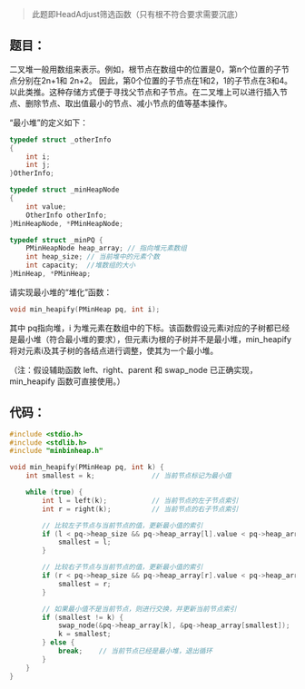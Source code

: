 > 此题即HeadAdjust筛选函数（只有根不符合要求需要沉底）

## 题目：

二叉堆一般用数组来表示。例如，根节点在数组中的位置是0，第n个位置的子节点分别在2n+1和 2n+2。 因此，第0个位置的子节点在1和2，1的子节点在3和4。以此类推。这种存储方式便于寻找父节点和子节点。在二叉堆上可以进行插入节点、删除节点、取出值最小的节点、减小节点的值等基本操作。

“最小堆”的定义如下：

```c
typedef struct _otherInfo
{
    int i;
    int j;
}OtherInfo;

typedef struct _minHeapNode
{
    int value;
    OtherInfo otherInfo;
}MinHeapNode, *PMinHeapNode;

typedef struct _minPQ {
    PMinHeapNode heap_array; // 指向堆元素数组
    int heap_size; // 当前堆中的元素个数
    int capacity;  //堆数组的大小
}MinHeap, *PMinHeap;
```

请实现最小堆的“堆化”函数：

```c
void min_heapify(PMinHeap pq, int i);
```

其中 pq指向堆，i 为堆元素在数组中的下标。该函数假设元素i对应的子树都已经是最小堆（符合最小堆的要求），但元素i为根的子树并不是最小堆，min_heapify将对元素i及其子树的各结点进行调整，使其为一个最小堆。

（注：假设辅助函数 left、right、parent 和 swap_node 已正确实现，min_heapify 函数可直接使用。）

## 代码：

```cpp
#include <stdio.h>
#include <stdlib.h>
#include "minbinheap.h"

void min_heapify(PMinHeap pq, int k) {
    int smallest = k;              // 当前节点标记为最小值

    while (true) {
        int l = left(k);           // 当前节点的左子节点索引
        int r = right(k);          // 当前节点的右子节点索引

        // 比较左子节点与当前节点的值，更新最小值的索引
        if (l < pq->heap_size && pq->heap_array[l].value < pq->heap_array[smallest].value) {
            smallest = l;
        }

        // 比较右子节点与当前节点的值，更新最小值的索引
        if (r < pq->heap_size && pq->heap_array[r].value < pq->heap_array[smallest].value) {
            smallest = r;
        }

        // 如果最小值不是当前节点，则进行交换，并更新当前节点索引
        if (smallest != k) {
            swap_node(&pq->heap_array[k], &pq->heap_array[smallest]);
            k = smallest;
        } else {
            break;    // 当前节点已经是最小堆，退出循环
        }
    }
}
```
